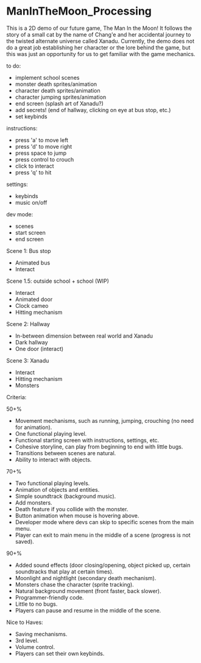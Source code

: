 # ManInTheMoon_Processing

This is a 2D demo of our future game, The Man In the Moon! It follows the story of a small cat by the name of Chang'e and her accidental journey to the twisted alternate universe called Xanadu. Currently, the demo does not do a great job establishing her character or the lore behind the game, but this was just an opportunity for us to get familiar with the game mechanics.

to do:
  - implement school scenes
  - monster death sprites/animation
  - character death sprites/animation
  - character jumping sprites/animation
  - end screen (splash art of Xanadu?)
  - add secrets! (end of hallway, clicking on eye at bus stop, etc.)
  - set keybinds

instructions:
  - press 'a' to move left
  - press 'd' to move right
  - press space to jump
  - press control to crouch
  - click to interact
  - press 'q' to hit

settings:
  - keybinds
  - music on/off

dev mode:
  - scenes
  - start screen
  - end screen

Scene 1: Bus stop
  - Animated bus 
  - Interact

Scene 1.5: outside school + school (WIP)
  - Interact
  - Animated door
  - Clock cameo
  - Hitting mechanism
  
Scene 2: Hallway
  - In-between dimension between real world and Xanadu
  - Dark hallway
  - One door (interact)

Scene 3: Xanadu
  - Interact
  - Hitting mechanism
  - Monsters


Criteria:

50+%
  - Movement mechanisms, such as running, jumping, crouching (no need for animation).
  - One functional playing level.
  - Functional starting screen with instructions, settings, etc.
  - Cohesive storyline, can play from beginning to end with little bugs.
  - Transitions between scenes are natural.
  - Ability to interact with objects.

70+%
  - Two functional playing levels.
  - Animation of objects and entities.
  - Simple soundtrack (background music).
  - Add monsters.
  - Death feature if you collide with the monster.
  - Button animation when mouse is hovering above.
  - Developer mode where devs can skip to specific scenes from the main menu.
  - Player can exit to main menu in the middle of a scene (progress is not saved).

90+% 
  - Added sound effects (door closing/opening, object picked up, certain soundtracks that play at certain times).
  - Moonlight and nightlight (secondary death mechanism).
  - Monsters chase the character (sprite tracking).
  - Natural background movement (front faster, back slower).
  - Programmer-friendly code.
  - Little to no bugs.
  - Players can pause and resume in the middle of the scene.

Nice to Haves:
  - Saving mechanisms.
  - 3rd level.
  - Volume control.
  - Players can set their own keybinds.
